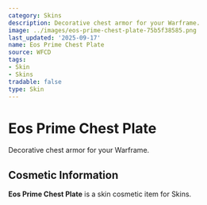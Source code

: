 ```yaml
---
category: Skins
description: Decorative chest armor for your Warframe.
image: ../images/eos-prime-chest-plate-75b5f38585.png
last_updated: '2025-09-17'
name: Eos Prime Chest Plate
source: WFCD
tags:
- Skin
- Skins
tradable: false
type: Skin
---
```


# Eos Prime Chest Plate

Decorative chest armor for your Warframe.

## Cosmetic Information

**Eos Prime Chest Plate** is a skin cosmetic item for Skins.

